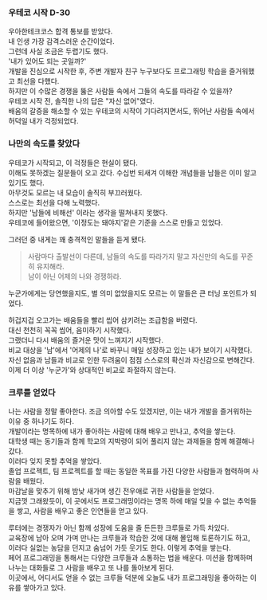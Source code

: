 ### 우테코 시작 D-30

우아한테크코스 합격 통보를 받았다.  
내 인생 가장 감격스러운 순간이었다.   
그런데 사실 조금은 두렵기도 했다.   
'내가 있어도 되는 곳일까?'  
개발을 진심으로 시작한 후, 주변 개발자 친구 누구보다도 프로그래밍 학습을 즐거워했고 최선을 다했다.  
하지만 이 수많은 경쟁을 뚫은 사람들 속에서 그들의 속도를 따라갈 수 있을까?   
우테코 시작 전, 솔직한 나의 답은 "자신 없어"였다.  
배움의 갈증을 해소할 수 있는 우테코의 시작이 기다려지면서도, 뛰어난 사람들 속에서 허덕일 내가 걱정되었다.

### 나만의 속도를 찾았다

우테코가 시작되고, 이 걱정들은 현실이 됐다.  
이해도 못하겠는 질문들이 오고 갔다. 수십번 되새겨 이해한 개념들을 남들은 이미 알고 있기도 했다.  
아무것도 모르는 내 모습이 솔직히 부끄러웠다.  
스스로는 최선을 다해 노력했다.  
하지만 '남들에 비해선' 이라는 생각을 떨쳐내지 못했다.  
우테코에 들어왔으면, '이정도는 돼야지'같은 기준을 스스로 만들고 있었다.  

그러던 중 내게는 꽤 충격적인 말들을 듣게 됐다.   

> 사람마다 출발선이 다른데, 남들의 속도를 따라가지 말고 자신만의 속도를 꾸준히 유지해라.    
남이 아닌 어제의 나와 경쟁하라.    

누군가에게는 당연했을지도, 별 의미 없었을지도 모르는 이 말들은 큰 터닝 포인트가 되었다.   

허겁지겁 오고가는 배움들을 빨리 씹어 삼키려는 조급함을 버렸다.  
대신 천천히 꼭꼭 씹어, 음미하기 시작했다.   
그랬더니 다시 배움의 즐거운 맛이 느껴지기 시작했다.  
비교 대상을 '남'에서 '어제의 나'로 바꾸니 매일 성장하고 있는 내가 보이기 시작했다.   
자신 없음과 남들과 비교로 인한 두려움이 점점 스스로의 확신과 자신감으로 변해간다.  
이제 더 이상 '누군가'와 상대적인 비교로 좌절하지 않는다.  

### 크루를 얻었다

나는 사람을 정말 좋아한다. 조금 의아할 수도 있겠지만, 이는 내가 개발을 즐거워하는 이유 중 하나기도 하다.    
개발이라는 명목하에 내가 좋아하는 사람에 대해 배우고 만나고, 추억을 쌓는다.    
대학생 때는 동기들과 함께 학교의 지박령이 되어 풀리지 않는 과제들을 함께 해결해나갔다.  
이러다 잊지 못할 추억을 쌓았다.     
졸업 프로젝트, 팀 프로젝트를 할 때는 동일한 목표를 가진 다양한 사람들과 협력하며 사람을 배웠다.   
마감날을 맞추기 위해 밤낮 새가며 생긴 전우애로 귀한 사람들을 얻었다.   
지금껏 그래왔듯이, 이 곳에서도 프로그래밍이라는 명목 하에 매일 잊을 수 없는 추억들을 쌓고, 사람을 배우고 좋은 인연들을 얻고 있다.   

루터에는 경쟁자가 아닌 함께 성장에 도움을 줄 든든한 크루들로 가득 차있다.  
교육장에 남아 오며 가며 만나는 크루들과 학습한 것에 대해 몰입해 토론하기도 하고,    
이러다 실없는 농담을 던지고 숨넘어 가듯 웃기도 한다. 이렇게 추억을 쌓는다.    
페어 프로그래밍을 통해서는 다양한 크루들과 소통하는 법을 배운다. 미션을 함께하며 나누는 대화들로 그 사람을 배우고 또 나를 돌아보게 된다.   
이곳에서, 어디서도 얻을 수 없는 크루들 덕분에 오늘도 내가 프로그래밍을 좋아하는 이유를 쌓아가고 있다.
